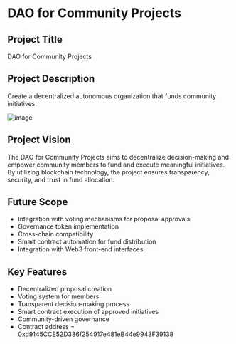 # DAO for Community Projects

## Project Title
DAO for Community Projects

## Project Description
Create a decentralized autonomous organization that funds community initiatives.


![image](https://github.com/user-attachments/assets/082cd324-801b-490a-8ee3-8080eb5f2161)


## Project Vision
The DAO for Community Projects aims to decentralize decision-making and empower community members to fund and execute meaningful initiatives. By utilizing blockchain technology, the project ensures transparency, security, and trust in fund allocation.

## Future Scope
- Integration with voting mechanisms for proposal approvals
- Governance token implementation
- Cross-chain compatibility
- Smart contract automation for fund distribution
- Integration with Web3 front-end interfaces

## Key Features
- Decentralized proposal creation
- Voting system for members
- Transparent decision-making process
- Smart contract execution of approved initiatives
- Community-driven governance
- Contract address = 0xd9145CCE52D386f254917e481eB44e9943F39138

